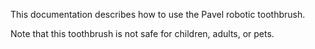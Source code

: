 This documentation describes how to use the Pavel robotic toothbrush.

Note that this toothbrush is not safe for children, adults, or pets.